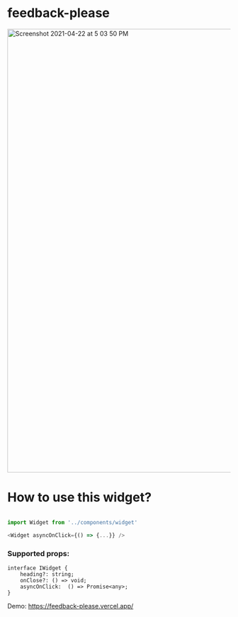 # feedback-please

<img width="1002" alt="Screenshot 2021-04-22 at 5 03 50 PM" src="https://user-images.githubusercontent.com/53554917/115707697-bb6a8000-a38c-11eb-93ae-358c4bacefda.png">


# How to use this widget?

```js

import Widget from '../components/widget'

<Widget asyncOnClick={() => {...}} />

```

### Supported props:

```
interface IWidget {
    heading?: string;
    onClose?: () => void;
    asyncOnClick:  () => Promise<any>;
}
```

Demo: https://feedback-please.vercel.app/
